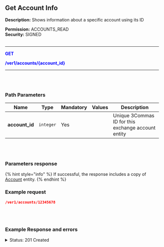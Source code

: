 ## Get Account Info<br>

**Description:** Shows information about a specific account using its ID<br>

**Permission:** ACCOUNTS_READ<br>
**Security:** SIGNED<br>
<br>

----------

<mark style="color:blue;background-color:white" > **GET**

<mark style="color:blue;background-color:white" > **/ver1/accounts/{account_id}**

----------
<br>
<br>


### Path Parameters<br>

| Name | Type |	Mandatory |	Values	| Description|
|------|------|-----------|-----------------|------------|
|**account_id**  | `integer` | Yes |  | Unique 3Commas ID for this exchange account entity |

<br>
<br>

### Parameters response<br>

{% hint style="info" %}
If successful, the response includes a copy of [Account](./README.md) entity.
{% endhint %}


### Example request<br>

```json
/ver1/accounts/12345678
```
<br>
<br>

### Example Response and errors<br>

<details>
<summary>Status: 201 Created</summary><br>

```json
{
    "id": 12345678,
    "auto_balance_period": 12,
    "auto_balance_portfolio_id": null,
    "auto_balance_portfolio": null,
    "auto_balance_currency_change_limit": null,
    "autobalance_enabled": false,
    "hedge_mode_available": false,
    "hedge_mode_enabled": false,
    "is_locked": false,
    "smart_trading_supported": true,
    "smart_selling_supported": true,
    "available_for_trading": {},
    "stats_supported": true,
    "trading_supported": true,
    "market_buy_supported": true,
    "market_sell_supported": true,
    "conditional_buy_supported": true,
    "bots_allowed": true,
    "bots_ttp_allowed": true,
    "bots_tsl_allowed": true,
    "gordon_bots_available": true,
    "multi_bots_allowed": true,
    "created_at": "2024-08-29T14:16:10.830Z",
    "updated_at": "2024-09-26T12:24:40.064Z",
    "last_auto_balance": null,
    "fast_convert_available": true,
    "grid_bots_allowed": true,
    "api_key_invalid": false,
    "market_icon": "https://3commas.io/img/exchanges/bybit.png",
    "deposit_enabled": false,
    "include_in_summary": true,
    "supported_market_types": [
        "spot"
    ],
    "primary_display_currency_profit_percentage": {
        "currency": "USD",
        "amount": "-0.16"
    },
    "primary_display_currency_profit": {
        "currency": "USD",
        "amount": "-0.05357667685386204725891115598750896735184205717088"
    },
    "day_profit_primary_display_currency_percentage": {
        "currency": "USD",
        "amount": "1.3645"
    },
    "day_profit_primary_display_currency": {
        "currency": "USD",
        "amount": "0.44350852268521298378869766114212066212328671783252"
    },
    "primary_display_currency_amount": {
        "currency": "USD",
        "amount": "32.94603614574163795274108884401249103264815794282912"
    },
    "total_primary_display_currency_profit": {
        "currency": "USD",
        "amount": -0.05357667685386205
    },
    "available_include_in_summary": true,
    "api_key": "gyTAiGCgRe1hctsA1J",
    "name": "new_name",
    "auto_balance_method": null,
    "auto_balance_error": null,
    "customer_id": null,
    "subaccount_name": null,
    "lock_reason": null,
    "btc_amount": "0.000510475159191992399632554490196496789935784848",
    "usd_amount": "32.94603614574163795274108884401249103264815794282912",
    "day_profit_btc": "-0.000001634722576662767703961411470169876729678396865648",
    "day_profit_usd": "0.44350852268521298378869766114212066212328671783252",
    "day_profit_btc_percentage": "-0.32",
    "day_profit_usd_percentage": "1.36",
    "btc_profit": "-0.000033098063328996600367445509803503210064215152",
    "usd_profit": "-0.05357667685386204725891115598750896735184205717088",
    "usd_profit_percentage": "-0.16",
    "btc_profit_percentage": "-6.09",
    "total_btc_profit": "-3.30980633289966e-05",
    "total_usd_profit": "-0.05357667685386205",
    "pretty_display_type": "BybitSpot",
    "exchange_name": "Bybit Spot",
    "market_code": "bybit_spot",
    "api_keys_state": "ok"
}
```
